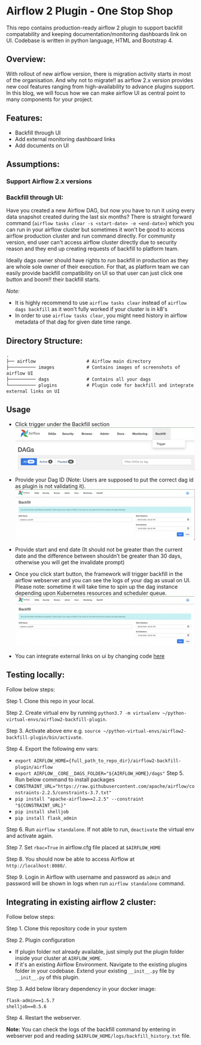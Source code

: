 # Airflow 2 Plugin - One Stop Shop

This repo contains production-ready airflow 2 plugin to support backfill compatability and keeping documentation/monitoring dashboards link on UI. 
Codebase is written in python language, HTML and Bootstrap 4.

## Overview:

With rollout of new airflow version, there is migration activity starts in most of the organisation. And why not to migrate!! as airflow 2.x version
provides new cool features ranging from high-availability to advance plugins support. In this blog, we will focus how we can make airflow UI as central
point to many components for your project.


## Features:
* Backfill through UI
* Add external monitoring dashboard links
* Add documents on UI

## Assumptions:

### Support Airflow 2.x versions
### Backfill through UI:
Have you created a new Airflow DAG, but now you have to run it using every data snapshot created during the last six months? There is straight forward 
command (`airflow tasks clear -s <start-date> -e <end-date>`) which you can run in your airflow cluster but sometimes it won't be good to access airflow 
production cluster and run command directly. For community version, end user can't access airflow cluster directly due to security reason and they end up 
creating requests of backfill to platform team.

Ideally dags owner should have rights to run backfill in production as they are whole sole owner of their execution. For that, as platform team we can easily
provide backfill compatibility on UI so that user can just click one button and boom!! their backfill starts.

*Note:* 
  * It is highly recommend to use `airflow tasks clear` instead of `airflow dags backfill` as it won't fully worked if your cluster is in k8's
  * In order to use `airflow tasks clear`, you might need history in airflow metadata of that dag for given date time range.

## Directory Structure:

    .
    ├── airflow                   # Airflow main directory
    ├────────── images            # Contains images of screenshots of airflow UI
    ├────────── dags              # Contains all your dags
    └────────── plugins           # Plugin code for backfill and integrate external links on UI

## Usage

* Click trigger under the Backfill section
![Alt text](./airflow/images/trigger.png?raw=true "Trigger")

* Provide your Dag ID (Note: Users are supposed to put the correct dag id as plugin is not validating it).
![Alt text](./airflow/images/backfill.png?raw=true "Backfill")
* Provide start and end date (It should not be greater than the current date and the difference between shouldn’t be greater than 30 days, otherwise you will get the invalidate prompt)
* Once you click start button, the framework will trigger backfill in the airflow webserver and you can see the logs of your dag as usual on UI. Please note: sometime it will take time to spin up the dag instance depending upon Kubernetes resources and scheduler queue.
![Alt text](./airflow/images/submitted.png?raw=true "Submitted")
* You can integrate external links on ui by changing code [here](https://github.com/abhisheklaller/airflow2-backfill-plugin/blob/f26ee1fa8e2495020a2f69f02194548379b0dccf/airflow/plugins/__init__.py#L12)

## Testing locally:
Follow below steps:

Step 1. Clone this repo in your local.

Step 2. Create virtual env by running `python3.7 -m virtualenv ~/python-virtual-envs/airflow2-backfill-plugin`.

Step 3. Activate above env e.g. `source ~/python-virtual-envs/airflow2-backfill-plugin/bin/activate`.

Step 4. Export the following env vars:
  * `export AIRFLOW_HOME={full_path_to_repo_dir}/airflow2-backfill-plugin/airflow`
  * `export AIRFLOW__CORE__DAGS_FOLDER="${AIRFLOW_HOME}/dags"`
Step 5. Run below command to install packages
  * `CONSTRAINT_URL="https://raw.githubusercontent.com/apache/airflow/constraints-2.2.5/constraints-3.7.txt"`
  * `pip install "apache-airflow==2.2.5" --constraint "${CONSTRAINT_URL}"`
  * `pip install shelljob`
  * `pip install flask_admin`

Step 6. Run `airflow standalone`. If not able to run, `deactivate` the virtual env and activate again.

Step 7. Set `rbac=True` in airflow.cfg file placed at `$AIRFLOW_HOME`

Step 8. You should now be able to access Airflow at `http://localhost:8080/`.

Step 9. Login in Airflow with username and password as `admin` and password will be shown in logs when run `airflow standalone` command.

## Integrating in existing airflow 2 cluster:
Follow below steps:

Step 1. Clone this repository code in your system

Step 2. Plugin configuration

  * If plugin folder not already available, just simply put the plugin folder inside your cluster at `AIRFLOW_HOME`.
  * if it's an existing Airflow Environment. Navigate to the existing plugins folder in your codebase. Extend your existing `__init__.py` file by `__init__.py` of this plugin.

Step 3. Add below library dependency in your docker image:
```
flask-admin==1.5.7
shelljob==0.5.6
```

Step 4. Restart the webserver.

**Note:** You can check the logs of the backfill command by entering in webserver pod and reading `$AIRFLOW_HOME/logs/backfill_history.txt` file.